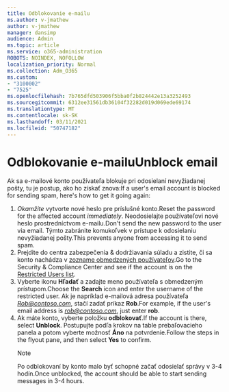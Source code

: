 ```yaml
---
title: Odblokovanie e-mailu
ms.author: v-jmathew
author: v-jmathew
manager: dansimp
audience: Admin
ms.topic: article
ms.service: o365-administration
ROBOTS: NOINDEX, NOFOLLOW
localization_priority: Normal
ms.collection: Adm_O365
ms.custom:
- "3100002"
- "7525"
ms.openlocfilehash: 7b765dfd503906f5bba0f2b824442e13a3252493
ms.sourcegitcommit: 6312ee31561db36104f32282d019d069ede69174
ms.translationtype: MT
ms.contentlocale: sk-SK
ms.lasthandoff: 03/11/2021
ms.locfileid: "50747182"
---
```

# <a name="unblock-email"></a><span data-ttu-id="db16c-102">Odblokovanie e-mailu</span><span class="sxs-lookup"><span data-stu-id="db16c-102">Unblock email</span></span>

<span data-ttu-id="db16c-103">Ak sa e-mailové konto používateľa blokuje pri odosielaní nevyžiadanej pošty, tu je postup, ako ho získať znova:</span><span class="sxs-lookup"><span data-stu-id="db16c-103">If a user's email account is blocked for sending spam, here's how to get it going again:</span></span>

1. <span data-ttu-id="db16c-104">*Okamžite* vytvorte nové heslo pre príslušné konto.</span><span class="sxs-lookup"><span data-stu-id="db16c-104">Reset the password for the affected account *immediately*.</span></span> <span data-ttu-id="db16c-105">Neodosielajte používateľovi nové heslo prostredníctvom e-mailu.</span><span class="sxs-lookup"><span data-stu-id="db16c-105">Don't send the new password to the user via email.</span></span> <span data-ttu-id="db16c-106">Týmto zabránite komukoľvek v prístupe k odosielaniu nevyžiadanej pošty.</span><span class="sxs-lookup"><span data-stu-id="db16c-106">This prevents anyone from accessing it to send spam.</span></span>
2. <span data-ttu-id="db16c-107">Prejdite do centra zabezpečenia & dodržiavania súladu a zistite, či sa konto nachádza v [zozname obmedzených používateľov](https://protection.office.com/#/restrictedusers).</span><span class="sxs-lookup"><span data-stu-id="db16c-107">Go to the Security & Compliance Center and see if the account is on the [Restricted Users list](https://protection.office.com/#/restrictedusers).</span></span>
3. <span data-ttu-id="db16c-108">Vyberte ikonu **Hľadať** a zadajte meno používateľa s obmedzeným prístupom.</span><span class="sxs-lookup"><span data-stu-id="db16c-108">Choose the **Search** icon and enter the username of the restricted user.</span></span> <span data-ttu-id="db16c-109">Ak je napríklad e-mailová adresa používateľa *Rob@contoso.com*, stačí zadať príkaz **Rob**.</span><span class="sxs-lookup"><span data-stu-id="db16c-109">For example, if the user's email address is *rob@contoso.com*, just enter **rob**.</span></span>
4. <span data-ttu-id="db16c-110">Ak máte konto, vyberte položku **odblokovať**.</span><span class="sxs-lookup"><span data-stu-id="db16c-110">If the account is there, select **Unblock**.</span></span> <span data-ttu-id="db16c-111">Postupujte podľa krokov na table prebaľovacieho panela a potom vyberte možnosť **Áno** na potvrdenie.</span><span class="sxs-lookup"><span data-stu-id="db16c-111">Follow the steps in the flyout pane, and then select **Yes** to confirm.</span></span>  
    > [!NOTE]
    > <span data-ttu-id="db16c-112">Po odblokovaní by konto malo byť schopné začať odosielať správy v 3-4 hodín.</span><span class="sxs-lookup"><span data-stu-id="db16c-112">Once unblocked, the account should be able to start sending messages in 3-4 hours.</span></span>
